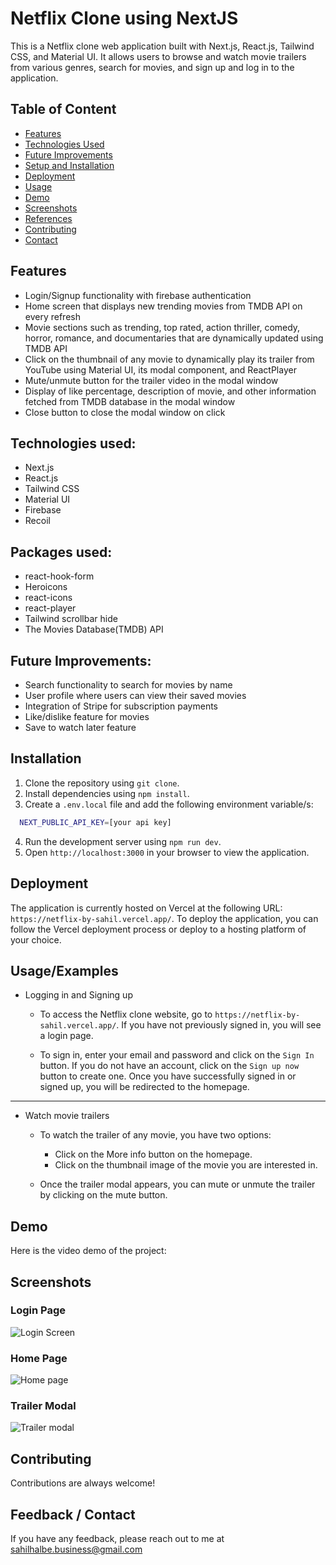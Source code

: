 
# Netflix Clone using NextJS

This is a Netflix clone web application built with Next.js, React.js, Tailwind CSS, and Material UI. It allows users to browse and watch movie trailers from various genres, search for movies, and sign up and log in to the application.


## Table of Content

 - [Features](#features)
 - [Technologies Used](#tech-used)
 - [Future Improvements](#future-improvements)
 - [Setup and Installation](#installation)
 - [Deployment](#deployment)
 - [Usage](#usageexamples)
 - [Demo](#demo)
 - [Screenshots](#screenshots)
 - [References](#references)
 - [Contributing](#contributing)
 - [Contact](#feedback--contact)
## Features

- Login/Signup functionality with firebase authentication
- Home screen that displays new trending movies from TMDB API on every refresh
- Movie sections such as trending, top rated, action thriller, comedy, horror, romance, and documentaries that are dynamically updated using TMDB API
- Click on the thumbnail of any movie to dynamically play its trailer from YouTube using Material UI, its modal component, and ReactPlayer
- Mute/unmute button for the trailer video in the modal window
- Display of like percentage, description of movie, and other information fetched from TMDB database in the modal window
- Close button to close the modal window on click


## Technologies used:
- Next.js
- React.js
- Tailwind CSS
- Material UI
- Firebase
- Recoil

## Packages used:
- react-hook-form
- Heroicons
- react-icons
- react-player
- Tailwind scrollbar hide
- The Movies Database(TMDB) API
## Future Improvements:
- Search functionality to search for movies by name
- User profile where users can view their saved movies
- Integration of Stripe for subscription payments
- Like/dislike feature for movies
- Save to watch later feature
## Installation

1. Clone the repository using `git clone`.
2. Install dependencies using `npm install`.
3. Create a `.env.local` file and add the following environment variable/s:

```bash
  NEXT_PUBLIC_API_KEY=[your api key]
```
4. Run the development server using `npm run dev`.
5. Open `http://localhost:3000` in your browser to view the application.
## Deployment

The application is currently hosted on Vercel at the following URL: `https://netflix-by-sahil.vercel.app/`. To deploy the application, you can follow the Vercel deployment process or deploy to a hosting platform of your choice.


## Usage/Examples

- Logging in and Signing up
    - To access the Netflix clone website, go to `https://netflix-by-sahil.vercel.app/`. If you have not previously signed in, you will see a login page.

    - To sign in, enter your email and password and click on the `Sign In` button. If you do not have an account, click on the `Sign up now` button to create one. Once you have successfully signed in or signed up, you will be redirected to the homepage.

---
- Watch movie trailers
    - To watch the trailer of any movie, you have two options:

        - Click on the More info button on the homepage.
        - Click on the thumbnail image of the movie you are interested in.
    - Once the trailer modal appears, you can mute or unmute the trailer by clicking on the mute button.


## Demo

Here is the video demo of the project:



## Screenshots

### Login Page
![Login Screen](https://i.paste.pics/MKKP9.png)

### Home Page
![Home page](https://i.paste.pics/MKKSI.png)

### Trailer Modal
![Trailer modal](https://i.paste.pics/MKKU9.png)


## Contributing

Contributions are always welcome!

## Feedback / Contact

If you have any feedback, please reach out to me at sahilhalbe.business@gmail.com